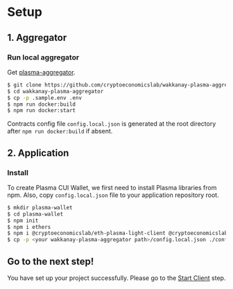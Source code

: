 # Setup

## 1. Aggregator

### Run local aggregator

Get [plasma-aggregator](https://github.com/cryptoeconomicslab/wakkanay-plasma-aggregator).

```bash
$ git clone https://github.com/cryptoeconomicslab/wakkanay-plasma-aggregator.git
$ cd wakkanay-plasma-aggregator
$ cp -p .sample.env .env
$ npm run docker:build
$ npm run docker:start
```

Contracts config file `config.local.json` is generated at the root directory after `npm run docker:build` if absent.

## 2. Application

### Install

To create Plasma CUI Wallet, we first need to install Plasma libraries from npm.
Also, copy `config.local.json` file to your application repository root.

```bash
$ mkdir plasma-wallet
$ cd plasma-wallet
$ npm init
$ npm i ethers
$ npm i @cryptoeconomicslab/eth-plasma-light-client @cryptoeconomicslab/primitives @cryptoeconomicslab/level-kvs
$ cp -p <your wakkanay-plasma-aggregator path>/config.local.json ./config.local.json
```

## Go to the next step!

You have set up your project successfully.
Please go to the [Start Client]() step.
